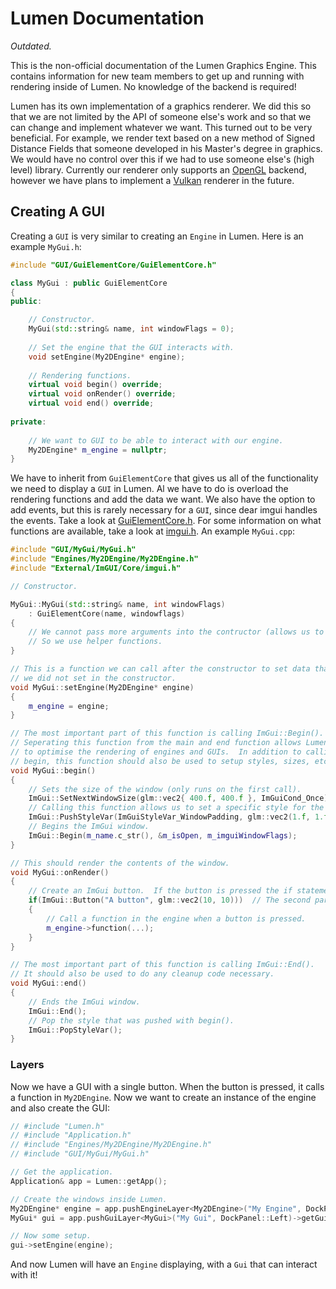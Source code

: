 # Lumen Documentation

*Outdated.*

This is the non-official documentation of the Lumen Graphics Engine.  This contains information for new team members to get up and running with rendering inside of Lumen.  No knowledge of the backend is required!

Lumen has its own implementation of a graphics renderer.  We did this so that we are not limited by the API of someone else's work and so that we can change and implement whatever we want.  This turned out to be very beneficial.  For example, we render text based on a new method of Signed Distance Fields that someone developed in his Master's degree in graphics.  We would have no control over this if we had to use someone else's (high level) library.  Currently our renderer only supports an [OpenGL](https://www.opengl.org/) backend, however we have plans to implement a [Vulkan](https://www.vulkan.org/) renderer in the future.

## Creating A GUI

Creating a `GUI` is very similar to creating an `Engine` in Lumen.  Here is an example `MyGui.h`:

```C++
#include "GUI/GuiElementCore/GuiElementCore.h"

class MyGui : public GuiElementCore
{
public:

    // Constructor.
    MyGui(std::string& name, int windowFlags = 0);
    
    // Set the engine that the GUI interacts with.
    void setEngine(My2DEngine* engine);
    
    // Rendering functions.
    virtual void begin() override;
    virtual void onRender() override;
    virtual void end() override;
    
private:
    
    // We want to GUI to be able to interact with our engine.
    My2DEngine* m_engine = nullptr;
}
```

We have to inherit from `GuiElementCore` that gives us all of the functionality we need to display a `GUI` in Lumen.  Al we have to do is overload the rendering functions and add the data we want.  We also have the option to add events, but this is rarely necessary for a `GUI`, since dear imgui handles the events.  Take a look at [GuiElementCore.h](https://github.com/Alex-vZyl/Lumen/blob/Main/ElecDev_Graphics_Application/Source/GUI/GuiElementCore/GuiElementCore.h).  For some information on what functions are available, take a look at [imgui.h](https://github.com/ocornut/imgui/blob/master/imgui.h).  An example `MyGui.cpp`:

```C++
#include "GUI/MyGui/MyGui.h"
#include "Engines/My2DEngine/My2DEngine.h"
#include "External/ImGUI/Core/imgui.h"

// Constructor.

MyGui::MyGui(std::string& name, int windowFlags)
    : GuiElementCore(name, windowflags)
{
    // We cannot pass more arguments into the contructor (allows us to push layers with templates).
    // So we use helper functions.
}

// This is a function we can call after the constructor to set data that
// we did not set in the constructor.
void MyGui::setEngine(My2DEngine* engine)
{
    m_engine = engine;
}

// The most important part of this function is calling ImGui::Begin().
// Seperating this function from the main and end function allows Lumen
// to optimise the rendering of engines and GUIs.  In addition to calling
// begin, this function should also be used to setup styles, sizes, etc.
void MyGui::begin()
{
    // Sets the size of the window (only runs on the first call).
    ImGui::SetNextWindowSize(glm::vec2{ 400.f, 400.f }, ImGuiCond_Once);
    // Calling this function allows us to set a specific style for the window.
    ImGui::PushStyleVar(ImGuiStyleVar_WindowPadding, glm::vec2(1.f, 1.f));
    // Begins the ImGui window.
    ImGui::Begin(m_name.c_str(), &m_isOpen, m_imguiWindowFlags);
}

// This should render the contents of the window.
void MyGui::onRender()
{
    // Create an ImGui button.  If the button is pressed the if statement will be entered.
    if(ImGui::Button("A button", glm::vec2(10, 10)))  // The second parameter is the size.
    {
        // Call a function in the engine when a button is pressed.
        m_engine->function(...);
    }
}

// The most important part of this function is calling ImGui::End().
// It should also be used to do any cleanup code necessary.
void MyGui::end()
{
    // Ends the ImGui window.
    ImGui::End();
    // Pop the style that was pushed with begin().
    ImGui::PopStyleVar();
}
```

### Layers

Now we have a GUI with a single button.  When the button is pressed, it calls a function in `My2DEngine`.  Now we want to create an instance of the engine and also create the GUI:

```C++
// #include "Lumen.h"
// #include "Application.h"
// #include "Engines/My2DEngine/My2DEngine.h"
// #include "GUI/MyGui/MyGui.h"

// Get the application.
Application& app = Lumen::getApp();

// Create the windows inside Lumen.
My2DEngine* engine = app.pushEngineLayer<My2DEngine>("My Engine", DockPanel::Scene)->getEngine();
MyGui* gui = app.pushGuiLayer<MyGui>("My Gui", DockPanel::Left)->getGui();

// Now some setup.
gui->setEngine(engine);
```

And now Lumen will have an `Engine` displaying, with a `Gui` that can interact with it!
